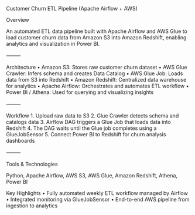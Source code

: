 Customer Churn ETL Pipeline (Apache Airflow + AWS)

Overview

An automated ETL data pipeline built with Apache Airflow and AWS Glue to load customer churn data from Amazon S3 into Amazon Redshift, enabling analytics and visualization in Power BI.

⸻

Architecture
	•	Amazon S3: Stores raw customer churn dataset
	•	AWS Glue Crawler: Infers schema and creates Data Catalog
	•	AWS Glue Job: Loads data from S3 into Redshift
	•	Amazon Redshift: Centralized data warehouse for analytics
	•	Apache Airflow: Orchestrates and automates ETL workflow
	•	Power BI / Athena: Used for querying and visualizing insights

⸻

Workflow
	1.	Upload raw data to S3
	2.	Glue Crawler detects schema and catalogs data
	3.	Airflow DAG triggers a Glue Job that loads data into Redshift
	4.	The DAG waits until the Glue job completes using a GlueJobSensor
	5.	Connect Power BI to Redshift for churn analysis dashboards

⸻

Tools & Technologies

Python, Apache Airflow, AWS S3, AWS Glue, Amazon Redshift, Athena, Power BI


Key Highlights
	•	Fully automated weekly ETL workflow managed by Airflow
	•	Integrated monitoring via GlueJobSensor
	•	End-to-end AWS pipeline from ingestion to analytics
